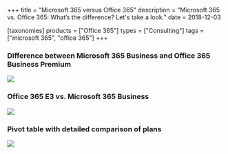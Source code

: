 +++
title = "Microsoft 365 versus Office 365"
description = "Microsoft 365 vs. Office 365: What’s the difference? Let's take a look."
date = 2018-12-03

[taxonomies]
products = ["Office 365"]
types = ["Consulting"]
tags = ["microsoft 365", "office 365"]
+++

### Difference between Microsoft 365 Business and Office 365 Business Premium

![](https://o365hq.com/images/180.png)

### Office 365 E3 vs. Microsoft 365 Business

![](https://o365hq.com/images/179.png)

### Pivot table with detailed comparison of plans

![](https://o365hq.com/images/181.png)
